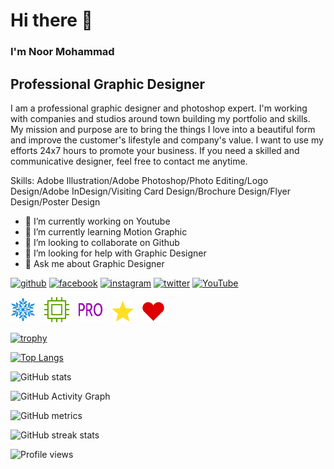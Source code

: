 # Hi there 👋

### I'm Noor Mohammad

## Professional Graphic Designer
I am a professional graphic designer and photoshop expert. I'm working with companies and studios around town building my portfolio and skills. My mission and purpose are to bring the things I love into a beautiful form and improve the customer's lifestyle and company's value. I want to use my efforts 24x7 hours to promote your business. If you need a skilled and communicative designer, feel free to contact me anytime.

Skills: Adobe Illustration/Adobe Photoshop/Photo Editing/Logo Design/Adobe InDesign/Visiting Card Design/Brochure Design/Flyer Design/Poster Design

- 🔭 I’m currently working on Youtube 
- 🌱 I’m currently learning Motion Graphic 
- 👯 I’m looking to collaborate on Github 
- 🤔 I’m looking for help with Graphic Designer 
- 💬 Ask me about Graphic Designer 


[<img src='https://cdn.jsdelivr.net/npm/simple-icons@3.0.1/icons/github.svg' alt='github' height='40'>](https://github.com/Noorsadi02)  [<img src='https://cdn.jsdelivr.net/npm/simple-icons@3.0.1/icons/facebook.svg' alt='facebook' height='40'>](https://www.facebook.com/NoorMohammad873)  [<img src='https://cdn.jsdelivr.net/npm/simple-icons@3.0.1/icons/instagram.svg' alt='instagram' height='40'>](https://www.instagram.com/noor.sadi.bd/)  [<img src='https://cdn.jsdelivr.net/npm/simple-icons@3.0.1/icons/twitter.svg' alt='twitter' height='40'>](https://twitter.com/Noorsadi02)  [<img src='https://cdn.jsdelivr.net/npm/simple-icons@3.0.1/icons/youtube.svg' alt='YouTube' height='40'>](https://www.youtube.com/channel/Noor_Sadi)  

<a href='https://archiveprogram.github.com/'><img src='https://raw.githubusercontent.com/acervenky/animated-github-badges/master/assets/acbadge.gif' width='40' height='40'></a> <a href='https://docs.github.com/en/developers'><img src='https://raw.githubusercontent.com/acervenky/animated-github-badges/master/assets/devbadge.gif' width='40' height='40'></a> <a href='https://github.com/pricing'><img src='https://raw.githubusercontent.com/acervenky/animated-github-badges/master/assets/pro.gif' width='40' height='40'></a> <a href='https://stars.github.com/'><img src='https://raw.githubusercontent.com/acervenky/animated-github-badges/master/assets/starbadge.gif' width='35' height='35'></a> <a href='https://docs.github.com/en/github/supporting-the-open-source-community-with-github-sponsors'><img src='https://raw.githubusercontent.com/acervenky/animated-github-badges/master/assets/sponsorbadge.gif' width='35' height='35'></a> 

[![trophy](https://github-profile-trophy.vercel.app/?username=Noorsadi02)](https://github.com/ryo-ma/github-profile-trophy)

[![Top Langs](https://github-readme-stats.vercel.app/api/top-langs/?username=Noorsadi02)](https://github.com/anuraghazra/github-readme-stats)

![GitHub stats](https://github-readme-stats.vercel.app/api?username=Noorsadi02&show_icons=true&count_private=true)  

![GitHub Activity Graph](https://activity-graph.herokuapp.com/graph?username=Noorsadi02)  

![GitHub metrics](https://metrics.lecoq.io/Noorsadi02)  

![GitHub streak stats](https://streak-stats.demolab.com/?user=Noorsadi02)  

![Profile views](https://gpvc.arturio.dev/Noorsadi02)  
